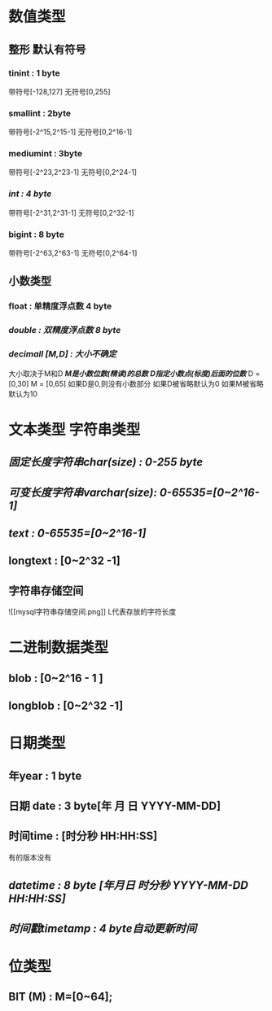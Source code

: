 # 数值类型
## 整形 默认有符号
### tinint : 1 byte
带符号\[-128,127]
无符号\[0,255]
### smallint : 2byte
带符号\[-2^15,2^15-1]
无符号\[0,2^16-1]
### mediumint : 3byte
带符号\[-2^23,2^23-1]
无符号\[0,2^24-1]
### ***int : 4 byte***
带符号\[-2^31,2^31-1]
无符号\[0,2^32-1]
### bigint : 8 byte
带符号\[-2^63,2^63-1]
无符号\[0,2^64-1]
## 小数类型
### float : 单精度浮点数 4 byte
### ***double : 双精度浮点数 8 byte***
### ***decimall \[M,D\] : 大小不确定***
大小取决于M和D
***M是小数位数(精读)的总数***
***D指定小数点(标度)后面的位数***
D = \[0,30]
M = \[0,65]
如果D是0,则没有小数部分
如果D被省略默认为0
如果M被省略默认为10
# 文本类型 字符串类型
## ***固定长度字符串char(size) : 0-255 byte***
## ***可变长度字符串varchar(size):  0-65535=\[0~2^16-1]***  
## ***text : 0-65535=\[0~2^16-1]***
## longtext : \[0~2^32 -1]
## 字符串存储空间
![[mysql字符串存储空间.png]]
L代表存放的字符长度
# 二进制数据类型
## blob : \[0~2^16 - 1 ]
## longblob : \[0~2^32 -1]
# 日期类型
## 年year : 1 byte
##  日期 date : 3 byte\[年 月 日 YYYY-MM-DD]
## 时间time : \[时分秒 HH:HH:SS]
有的版本没有
## ***datetime : 8 byte \[年月日 时分秒 YYYY-MM-DD HH:HH:SS]***
## ***时间戳timetamp : 4 byte自动更新时间***
# 位类型
## BIT (M) : M=\[0~64];